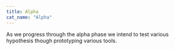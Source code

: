 ```yaml
---
title: Alpha
cat_name: "Alpha"
---
```


As we progress through the alpha phase we intend to test various hypothesis though prototyping various tools.